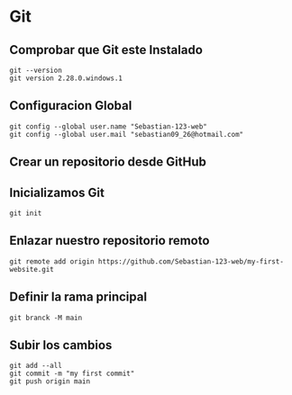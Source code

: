 # Git

## Comprobar que Git este Instalado

```
git --version
git version 2.28.0.windows.1
```

## Configuracion Global

```
git config --global user.name "Sebastian-123-web"
git config --global user.mail "sebastian09_26@hotmail.com"
```

## Crear un repositorio desde GitHub

## Inicializamos Git

```
git init
```

## Enlazar nuestro repositorio remoto

```
git remote add origin https://github.com/Sebastian-123-web/my-first-website.git
```

## Definir la rama principal

```
git branck -M main
```

## Subir los cambios

```
git add --all
git commit -m "my first commit"
git push origin main
```